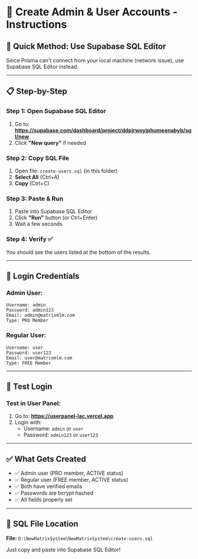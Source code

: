 # 👤 Create Admin & User Accounts - Instructions

## 🚀 Quick Method: Use Supabase SQL Editor

Since Prisma can't connect from your local machine (network issue), use Supabase SQL Editor instead.

---

## 📋 Step-by-Step

### Step 1: Open Supabase SQL Editor
1. Go to: **https://supabase.com/dashboard/project/ddpjrwoyjphumeenabyb/sql/new**
2. Click **"New query"** if needed

### Step 2: Copy SQL File
1. Open file: `create-users.sql` (in this folder)
2. **Select All** (Ctrl+A)
3. **Copy** (Ctrl+C)

### Step 3: Paste & Run
1. Paste into Supabase SQL Editor
2. Click **"Run"** button (or Ctrl+Enter)
3. Wait a few seconds

### Step 4: Verify ✅
You should see the users listed at the bottom of the results.

---

## 🔑 Login Credentials

### Admin User:
```
Username: admin
Password: admin123
Email: admin@matrixmlm.com
Type: PRO Member
```

### Regular User:
```
Username: user
Password: user123
Email: user@matrixmlm.com
Type: FREE Member
```

---

## 🧪 Test Login

### Test in User Panel:
1. Go to: **https://userpanel-lac.vercel.app**
2. Login with:
   - Username: `admin` or `user`
   - Password: `admin123` or `user123`

---

## ✅ What Gets Created

- ✅ Admin user (PRO member, ACTIVE status)
- ✅ Regular user (FREE member, ACTIVE status)
- ✅ Both have verified emails
- ✅ Passwords are bcrypt hashed
- ✅ All fields properly set

---

## 📝 SQL File Location

**File:** `D:\NewMatrixSystem\NewMatrixSystem\create-users.sql`

Just copy and paste into Supabase SQL Editor!

